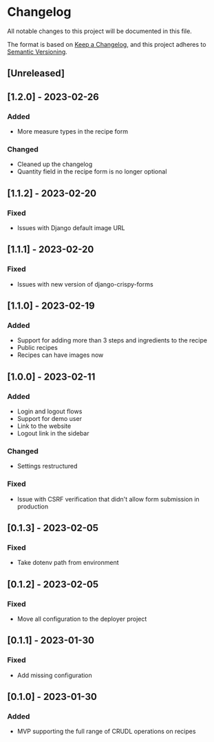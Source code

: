 # Changelog

All notable changes to this project will be documented in this file.

The format is based on [Keep a Changelog](https://keepachangelog.com/en/1.0.0/),
and this project adheres to [Semantic Versioning](https://semver.org/spec/v2.0.0.html).


## [Unreleased]

## [1.2.0] - 2023-02-26

### Added
- More measure types in the recipe form

### Changed
 - Cleaned up the changelog
 - Quantity field in the recipe form is no longer optional

## [1.1.2] - 2023-02-20

### Fixed

 - Issues with Django default image URL

## [1.1.1] - 2023-02-20

### Fixed
 - Issues with new version of django-crispy-forms

## [1.1.0] - 2023-02-19

### Added
 - Support for adding more than 3 steps and ingredients to the recipe
 - Public recipes
 - Recipes can have images now

## [1.0.0] - 2023-02-11

### Added
 - Login and logout flows
 - Support for demo user
 - Link to the website
 - Logout link in the sidebar

### Changed
 - Settings restructured

### Fixed
 - Issue with CSRF verification that didn't allow form submission in production

## [0.1.3] - 2023-02-05 

### Fixed
 - Take dotenv path from environment

## [0.1.2] - 2023-02-05

### Fixed
 - Move all configuration to the deployer project

## [0.1.1] - 2023-01-30

### Fixed
 - Add missing configuration

## [0.1.0] - 2023-01-30

### Added
 - MVP supporting the full range of CRUDL operations on recipes
